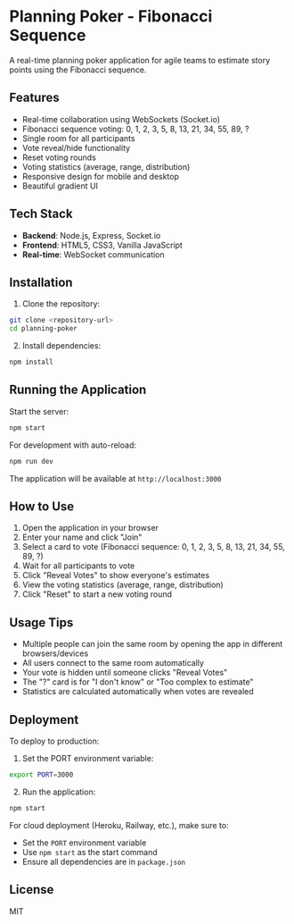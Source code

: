 # Planning Poker - Fibonacci Sequence

A real-time planning poker application for agile teams to estimate story points using the Fibonacci sequence.

## Features

- Real-time collaboration using WebSockets (Socket.io)
- Fibonacci sequence voting: 0, 1, 2, 3, 5, 8, 13, 21, 34, 55, 89, ?
- Single room for all participants
- Vote reveal/hide functionality
- Reset voting rounds
- Voting statistics (average, range, distribution)
- Responsive design for mobile and desktop
- Beautiful gradient UI

## Tech Stack

- **Backend**: Node.js, Express, Socket.io
- **Frontend**: HTML5, CSS3, Vanilla JavaScript
- **Real-time**: WebSocket communication

## Installation

1. Clone the repository:
```bash
git clone <repository-url>
cd planning-poker
```

2. Install dependencies:
```bash
npm install
```

## Running the Application

Start the server:
```bash
npm start
```

For development with auto-reload:
```bash
npm run dev
```

The application will be available at `http://localhost:3000`

## How to Use

1. Open the application in your browser
2. Enter your name and click "Join"
3. Select a card to vote (Fibonacci sequence: 0, 1, 2, 3, 5, 8, 13, 21, 34, 55, 89, ?)
4. Wait for all participants to vote
5. Click "Reveal Votes" to show everyone's estimates
6. View the voting statistics (average, range, distribution)
7. Click "Reset" to start a new voting round

## Usage Tips

- Multiple people can join the same room by opening the app in different browsers/devices
- All users connect to the same room automatically
- Your vote is hidden until someone clicks "Reveal Votes"
- The "?" card is for "I don't know" or "Too complex to estimate"
- Statistics are calculated automatically when votes are revealed

## Deployment

To deploy to production:

1. Set the PORT environment variable:
```bash
export PORT=3000
```

2. Run the application:
```bash
npm start
```

For cloud deployment (Heroku, Railway, etc.), make sure to:
- Set the `PORT` environment variable
- Use `npm start` as the start command
- Ensure all dependencies are in `package.json`

## License

MIT
